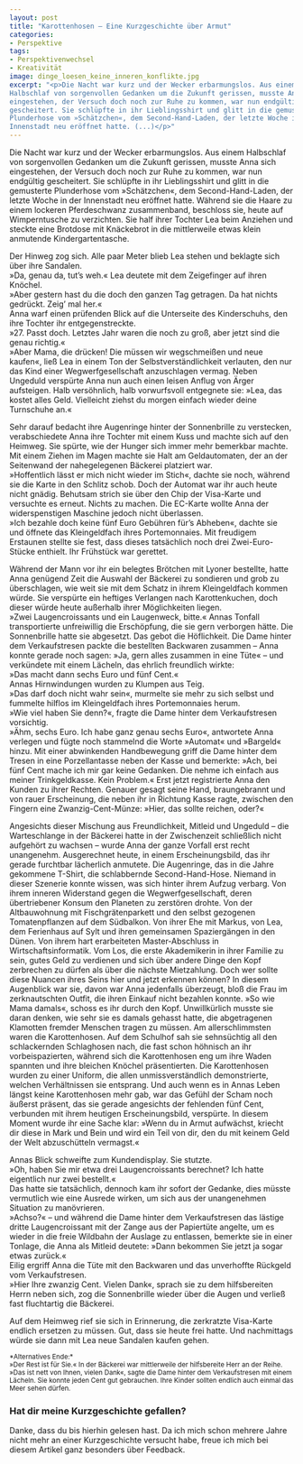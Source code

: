 ```yaml
---
layout: post
title: "Karottenhosen – Eine Kurzgeschichte über Armut"
categories:
- Perspektive
tags:
- Perspektivenwechsel
- Kreativität
image: dinge_loesen_keine_inneren_konflikte.jpg
excerpt: "<p>Die Nacht war kurz und der Wecker erbarmungslos. Aus einem
Halbschlaf von sorgenvollen Gedanken um die Zukunft gerissen, musste Anna sich
eingestehen, der Versuch doch noch zur Ruhe zu kommen, war nun endgültig
gescheitert. Sie schlüpfte in ihr Lieblingsshirt und glitt in die gemusterte
Plunderhose vom »Schätzchen«, dem Second-Hand-Laden, der letzte Woche in der
Innenstadt neu eröffnet hatte. (...)</p>"
---
```


Die Nacht war kurz und der Wecker erbarmungslos. Aus einem Halbschlaf von
sorgenvollen Gedanken um die Zukunft gerissen, musste Anna sich eingestehen, der
Versuch doch noch zur Ruhe zu kommen, war nun endgültig gescheitert. Sie
schlüpfte in ihr Lieblingsshirt und glitt in die gemusterte Plunderhose vom
»Schätzchen«, dem Second-Hand-Laden, der letzte Woche in der Innenstadt neu
eröffnet hatte. Während sie die Haare zu einem lockeren Pferdeschwanz
zusammenband, beschloss sie, heute auf Wimperntusche zu verzichten. Sie half
ihrer Tochter Lea beim Anziehen und steckte eine Brotdose mit Knäckebrot in die
mittlerweile etwas klein anmutende Kindergartentasche.

Der Hinweg zog sich. Alle paar Meter blieb Lea stehen und beklagte sich über
ihre Sandalen.<br/>
»Da, genau da, tut’s weh.« Lea deutete mit dem Zeigefinger auf ihren Knöchel.<br/>
»Aber gestern hast du die doch den ganzen Tag getragen. Da hat nichts gedrückt.
Zeig’ mal her.«<br/>
Anna warf einen prüfenden Blick auf die Unterseite des Kinderschuhs, den ihre
Tochter ihr entgegenstreckte.<br/>
»27. Passt doch. Letztes Jahr waren die noch zu groß, aber jetzt sind die genau
richtig.«<br/>
»Aber Mama, die drücken! Die müssen wir wegschmeißen und neue kaufen«, ließ Lea
in einem Ton der Selbstverständlichkeit verlauten, den nur das Kind einer
Wegwerfgesellschaft anzuschlagen vermag. Neben Ungeduld verspürte Anna nun auch
einen leisen Anflug von Ärger aufsteigen. Halb versöhnlich, halb vorwurfsvoll
entgegnete sie: »Lea, das kostet alles Geld. Vielleicht ziehst du morgen einfach
wieder deine Turnschuhe an.«

Sehr darauf bedacht ihre Augenringe hinter der Sonnenbrille zu verstecken,
verabschiedete Anna ihre Tochter mit einem Kuss und machte sich auf den Heimweg.
Sie spürte, wie der Hunger sich immer mehr bemerkbar machte. Mit einem Ziehen im
Magen machte sie Halt am Geldautomaten, der an der Seitenwand der nahegelegenen
Bäckerei platziert war.<br/>
»Hoffentlich lässt er mich nicht wieder im Stich«, dachte sie noch, während sie
die Karte in den Schlitz schob. Doch der Automat war ihr auch heute nicht
gnädig. Behutsam strich sie über den Chip der Visa-Karte und versuchte es
erneut. Nichts zu machen. Die EC-Karte wollte Anna der widerspenstigen Maschine
jedoch nicht überlassen.<br/>
»Ich bezahle doch keine fünf Euro Gebühren für’s Abheben«, dachte sie und
öffnete das Kleingeldfach ihres Portemonnaies. Mit freudigem Erstaunen stellte
sie fest, dass dieses tatsächlich noch drei Zwei-Euro-Stücke enthielt. Ihr
Frühstück war gerettet.

Während der Mann vor ihr ein belegtes Brötchen mit Lyoner bestellte, hatte Anna
genügend Zeit die Auswahl der Bäckerei zu sondieren und grob zu überschlagen,
wie weit sie mit dem Schatz in ihrem Kleingeldfach kommen würde. Sie verspürte
ein heftiges Verlangen nach Karottenkuchen, doch dieser würde heute außerhalb
ihrer Möglichkeiten liegen.<br/>
»Zwei Laugencroissants und ein Laugenweck, bitte.« Annas Tonfall transportierte
unfreiwillig die Erschöpfung, die sie gern verborgen hätte. Die Sonnenbrille
hatte sie abgesetzt. Das gebot die Höflichkeit. Die Dame hinter dem
Verkaufstresen packte die bestellten Backwaren zusammen – Anna konnte gerade
noch sagen: »Ja, gern alles zusammen in eine Tüte« – und verkündete mit einem
Lächeln, das ehrlich freundlich wirkte:<br/>
»Das macht dann sechs Euro und fünf Cent.«<br/>
Annas Hirnwindungen wurden zu Klumpen aus Teig.<br/>
»Das darf doch nicht wahr sein«, murmelte sie mehr zu sich selbst und fummelte
hilflos im Kleingeldfach ihres Portemonnaies herum.<br/>
»Wie viel haben Sie denn?«, fragte die Dame hinter dem Verkaufstresen
vorsichtig.<br/>
»Ähm, sechs Euro. Ich habe ganz genau sechs Euro«, antwortete Anna verlegen und
fügte noch stammelnd die Worte »Automat« und »Bargeld« hinzu. Mit einer
abwinkenden Handbewegung griff die Dame hinter dem Tresen in eine Porzellantasse
neben der Kasse und bemerkte: »Ach, bei fünf Cent mache ich mir gar keine
Gedanken. Die nehme ich einfach aus meiner Trinkgeldkasse. Kein Problem.« Erst
jetzt registrierte Anna den Kunden zu ihrer Rechten. Genauer gesagt seine Hand,
braungebrannt und von rauer Erscheinung, die neben ihr in Richtung Kasse ragte,
zwischen den Fingern eine Zwanzig-Cent-Münze: »Hier, das sollte reichen, oder?«

Angesichts dieser Mischung aus Freundlichkeit, Mitleid und Ungeduld – die
Warteschlange in der Bäckerei hatte in der Zwischenzeit schließlich nicht
aufgehört zu wachsen – wurde Anna der ganze Vorfall erst recht unangenehm.
Ausgerechnet heute, in einem Erscheinungsbild, das ihr gerade furchtbar
lächerlich anmutete. Die Augenringe, das in die Jahre gekommene T-Shirt, die
schlabbernde Second-Hand-Hose. Niemand in dieser Szenerie konnte wissen, was
sich hinter ihrem Aufzug verbarg. Von ihrem inneren Widerstand gegen die
Wegwerfgesellschaft, deren übertriebener Konsum den Planeten zu zerstören
drohte. Von der Altbauwohnung mit Fischgrätenparkett und den selbst gezogenen
Tomatenpflanzen auf dem Südbalkon. Von ihrer Ehe mit Markus, von Lea, dem
Ferienhaus auf Sylt und ihren gemeinsamen Spaziergängen in den Dünen. Von ihrem
hart erarbeiteten Master-Abschluss in Wirtschaftsinformatik. Vom Los, die erste
Akademikerin in ihrer Familie zu sein, gutes Geld zu verdienen und sich über
andere Dinge den Kopf zerbrechen zu dürfen als über die nächste Mietzahlung.
Doch wer sollte diese Nuancen ihres Seins hier und jetzt erkennen können?
In diesem Augenblick war sie, davon war Anna jedenfalls überzeugt, bloß die Frau
im zerknautschten Outfit, die ihren Einkauf nicht bezahlen konnte. »So wie Mama
damals«, schoss es ihr durch den Kopf. Unwillkürlich musste sie daran denken,
wie sehr sie es damals gehasst hatte, die abgetragenen Klamotten fremder
Menschen tragen zu müssen. Am allerschlimmsten waren die Karottenhosen. Auf dem
Schulhof sah sie sehnsüchtig all den schlackernden Schlaghosen nach, die fast
schon höhnisch an ihr vorbeispazierten, während sich die Karottenhosen eng um
ihre Waden spannten und ihre bleichen Knöchel präsentierten. Die Karottenhosen
wurden zu einer Uniform, die allen unmissverständlich demonstrierte, welchen
Verhältnissen sie entsprang. Und auch wenn es in Annas Leben längst keine
Karottenhosen mehr gab, war das Gefühl der Scham noch äußerst präsent, das sie
gerade angesichts der fehlenden fünf Cent, verbunden mit ihrem heutigen
Erscheinungsbild, verspürte. In diesem Moment wurde ihr eine Sache klar:
»Wenn du in Armut aufwächst, kriecht dir diese in Mark und Bein und wird ein
Teil von dir, den du mit keinem Geld der Welt abzuschütteln vermagst.«

Annas Blick schweifte zum Kundendisplay. Sie stutzte.<br/>
»Oh, haben Sie mir etwa drei Laugencroissants berechnet? Ich hatte eigentlich
nur zwei bestellt.«<br/>
Das hatte sie tatsächlich, dennoch kam ihr sofort der Gedanke, dies müsste
vermutlich wie eine Ausrede wirken, um sich aus der unangenehmen Situation zu
manövrieren.<br/>
»Achso?« – und während die Dame hinter dem Verkaufstresen das lästige dritte
Laugencroissant mit der Zange aus der Papiertüte angelte, um es wieder in die
freie Wildbahn der Auslage zu entlassen, bemerkte sie in einer Tonlage, die Anna
als Mitleid deutete: »Dann bekommen Sie jetzt ja sogar etwas zurück.«<br/>
Eilig ergriff Anna die Tüte mit den Backwaren und das unverhoffte Rückgeld
vom Verkaufstresen.<br/>
»Hier Ihre zwanzig Cent. Vielen Dank«, sprach sie zu dem hilfsbereiten Herrn
neben sich, zog die Sonnenbrille wieder über die Augen und verließ fast
fluchtartig die Bäckerei.

Auf dem Heimweg rief sie sich in Erinnerung, die zerkratzte Visa-Karte endlich
ersetzen zu müssen. Gut, dass sie heute frei hatte. Und nachmittags würde sie
dann mit Lea neue Sandalen kaufen gehen.

<small>
*Alternatives Ende:*<br/>
»Der Rest ist für Sie.« In der Bäckerei war mittlerweile der hilfsbereite Herr
an der Reihe.<br/>
»Das ist nett von Ihnen, vielen Dank«, sagte die Dame hinter dem Verkaufstresen
mit einem Lächeln. Sie konnte jeden Cent gut gebrauchen. Ihre Kinder sollten
endlich auch einmal das Meer sehen dürfen.
</small>

### Hat dir meine Kurzgeschichte gefallen?

Danke, dass du bis hierhin gelesen hast. Da ich mich schon mehrere Jahre nicht
mehr an einer Kurzgeschichte versucht habe, freue ich mich bei diesem Artikel
ganz besonders über Feedback.
